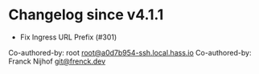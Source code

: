 # Changelog since v4.1.1
- Fix Ingress URL Prefix (#301)

Co-authored-by: root <root@a0d7b954-ssh.local.hass.io>
Co-authored-by: Franck Nijhof <git@frenck.dev> 
